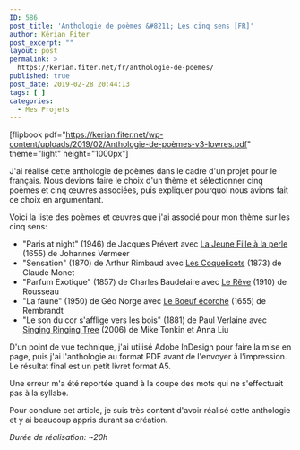 ```yaml
---
ID: 586
post_title: 'Anthologie de poèmes &#8211; Les cinq sens [FR]'
author: Kérian Fiter
post_excerpt: ""
layout: post
permalink: >
  https://kerian.fiter.net/fr/anthologie-de-poemes/
published: true
post_date: 2019-02-28 20:44:13
tags: [ ]
categories:
  - Mes Projets
---
```

<!-- wp:shortcode -->

[flipbook pdf="https://kerian.fiter.net/wp-content/uploads/2019/02/Anthologie-de-poèmes-v3-lowres.pdf" theme="light" height="1000px"] <!-- /wp:shortcode -->

<!-- wp:paragraph -->

J'ai réalisé cette anthologie de poèmes dans le cadre d'un projet pour le français. Nous devions faire le choix d'un thème et sélectionner cinq poèmes et cinq œuvres associées, puis expliquer pourquoi nous avions fait ce choix en argumentant.

<!-- /wp:paragraph -->

<!-- wp:paragraph -->

Voici la liste des poèmes et œuvres que j'ai associé pour mon thème sur les cinq sens:

<!-- /wp:paragraph -->

<!-- wp:list -->

*   "Paris at night" (1946) de Jacques Prévert avec <span style="text-decoration: underline">La Jeune Fille à la perle</span> (1655) de Johannes Vermeer
*   "Sensation" (1870) de Arthur Rimbaud avec <span style="text-decoration: underline">Les Coquelicots</span> (1873) de Claude Monet
*   "Parfum Exotique" (1857) de Charles Baudelaire avec <span style="text-decoration: underline">Le Rêve</span> (1910) de Rousseau
*   "La faune" (1950) de Géo Norge avec <span style="text-decoration: underline">Le Boeuf écorché</span> (1655) de Rembrandt
*   "Le son du cor s'afflige vers les bois" (1881) de Paul Verlaine avec <span style="text-decoration: underline">Singing Ringing Tree</span> (2006) de Mike Tonkin et Anna Liu

<!-- /wp:list -->

<!-- wp:paragraph -->

D'un point de vue technique, j'ai utilisé Adobe InDesign pour faire la mise en page, puis j'ai l'anthologie au format PDF avant de l'envoyer à l'impression. Le résultat final est un petit livret format A5.

<!-- /wp:paragraph -->

<!-- wp:paragraph -->

Une erreur m'a été reportée quand à la coupe des mots qui ne s'effectuait pas à la syllabe.

<!-- /wp:paragraph -->

<!-- wp:paragraph -->

Pour conclure cet article, je suis très content d'avoir réalisé cette anthologie et y ai beaucoup appris durant sa création.

<!-- /wp:paragraph -->

<!-- wp:paragraph -->

*Durée de réalisation: ~20h*

<!-- /wp:paragraph -->

<!-- wp:paragraph -->

 

<!-- /wp:paragraph -->